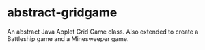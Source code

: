 # abstract-gridgame
An abstract Java Applet Grid Game class. Also extended to create a Battleship game and a Minesweeper game.
